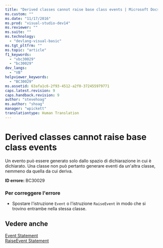 ```yaml
---
title: "Derived classes cannot raise base class events | Microsoft Docs"
ms.custom: ""
ms.date: "11/17/2016"
ms.prod: "visual-studio-dev14"
ms.reviewer: ""
ms.suite: ""
ms.technology: 
  - "devlang-visual-basic"
ms.tgt_pltfrm: ""
ms.topic: "article"
f1_keywords: 
  - "vbc30029"
  - "bc30029"
dev_langs: 
  - "VB"
helpviewer_keywords: 
  - "BC30029"
ms.assetid: 63afa1c6-2f93-4512-a2f0-372455979771
caps.latest.revision: 9
caps.handback.revision: 9
author: "stevehoag"
ms.author: "shoag"
manager: "wpickett"
translationtype: Human Translation
---
```

# Derived classes cannot raise base class events
Un evento può essere generato solo dallo spazio di dichiarazione in cui è dichiarato.  Una classe non può pertanto generare eventi da un'altra classe, nemmeno da quella da cui deriva.  
  
 **ID errore:** BC30029  
  
### Per correggere l'errore  
  
-   Spostare l'istruzione `Event` o l'istruzione `RaiseEvent` in modo che si trovino entrambe nella stessa classe.  
  
## Vedere anche  
 [Event Statement](../../../visual-basic/language-reference/statements/event-statement.md)   
 [RaiseEvent Statement](../../../visual-basic/language-reference/statements/raiseevent-statement.md)